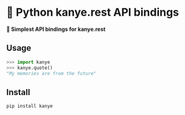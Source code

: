 # 🐍 Python kanye.rest API bindings

**🙌 Simplest API bindings for kanye.rest**

## Usage

```python
>>> import kanye
>>> kanye.quote()
"My memories are from the future"
```


## Install

```bash
pip install kanye
```
